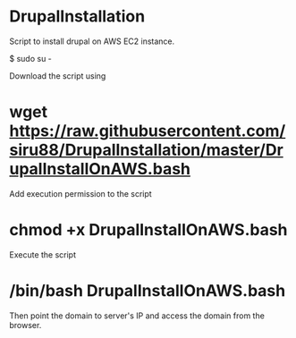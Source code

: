# DrupalInstallation
Script to install drupal on AWS EC2 instance.

$ sudo su -


Download the script using 
# wget https://raw.githubusercontent.com/siru88/DrupalInstallation/master/DrupalInstallOnAWS.bash

Add execution permission to the script
# chmod +x DrupalInstallOnAWS.bash

Execute the script
# /bin/bash DrupalInstallOnAWS.bash

Then point the domain to server's IP and access the domain from the browser.
